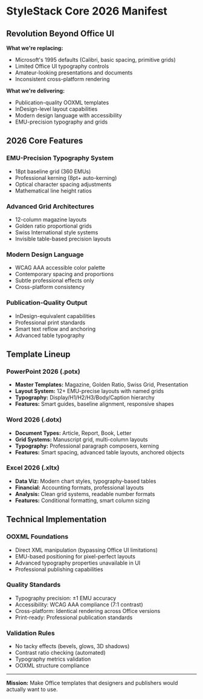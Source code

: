 # StyleStack Core 2026 Manifest

## Revolution Beyond Office UI

**What we're replacing:**
- Microsoft's 1995 defaults (Calibri, basic spacing, primitive grids)
- Limited Office UI typography controls
- Amateur-looking presentations and documents
- Inconsistent cross-platform rendering

**What we're delivering:**
- Publication-quality OOXML templates
- InDesign-level layout capabilities  
- Modern design language with accessibility
- EMU-precision typography and grids

## 2026 Core Features

### EMU-Precision Typography System
- 18pt baseline grid (360 EMUs)
- Professional kerning (8pt+ auto-kerning)
- Optical character spacing adjustments
- Mathematical line height ratios

### Advanced Grid Architectures  
- 12-column magazine layouts
- Golden ratio proportional grids
- Swiss International style systems
- Invisible table-based precision layouts

### Modern Design Language
- WCAG AAA accessible color palette
- Contemporary spacing and proportions
- Subtle professional effects only
- Cross-platform consistency

### Publication-Quality Output
- InDesign-equivalent capabilities
- Professional print standards
- Smart text reflow and anchoring
- Advanced table typography

## Template Lineup

### PowerPoint 2026 (.potx)
- **Master Templates:** Magazine, Golden Ratio, Swiss Grid, Presentation
- **Layout System:** 12+ EMU-precise layouts with named grids
- **Typography:** Display/H1/H2/H3/Body/Caption hierarchy
- **Features:** Smart guides, baseline alignment, responsive shapes

### Word 2026 (.dotx)  
- **Document Types:** Article, Report, Book, Letter
- **Grid Systems:** Manuscript grid, multi-column layouts
- **Typography:** Professional paragraph composers, kerning
- **Features:** Smart spacing, advanced table layouts, anchored objects

### Excel 2026 (.xltx)
- **Data Viz:** Modern chart styles, typography-based tables
- **Financial:** Accounting formats, professional layouts
- **Analysis:** Clean grid systems, readable number formats
- **Features:** Conditional formatting, smart column sizing

## Technical Implementation

### OOXML Foundations
- Direct XML manipulation (bypassing Office UI limitations)
- EMU-based positioning for pixel-perfect layouts
- Advanced typography properties unavailable in UI
- Professional publishing capabilities

### Quality Standards
- Typography precision: ±1 EMU accuracy
- Accessibility: WCAG AAA compliance (7:1 contrast)
- Cross-platform: Identical rendering across Office versions
- Print-ready: Professional publication standards

### Validation Rules
- No tacky effects (bevels, glows, 3D shadows)
- Contrast ratio checking (automated)
- Typography metrics validation
- OOXML structure compliance

---

**Mission:** Make Office templates that designers and publishers would actually want to use.